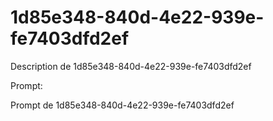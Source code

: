 # 1d85e348-840d-4e22-939e-fe7403dfd2ef

Description de 1d85e348-840d-4e22-939e-fe7403dfd2ef

Prompt:

Prompt de 1d85e348-840d-4e22-939e-fe7403dfd2ef